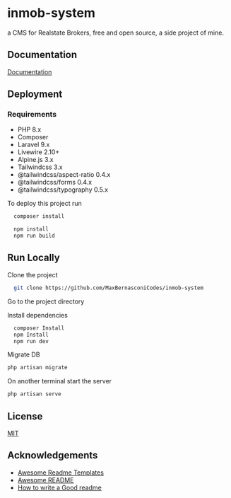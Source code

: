 
# inmob-system

a CMS for Realstate Brokers, free and open source, a side project of mine.


## Documentation

[Documentation](https://linktodocumentation)


## Deployment
### Requirements
- PHP 8.x
- Composer
- Laravel 9.x
- Livewire 2.10+
- Alpine.js 3.x
- Tailwindcss 3.x
- @tailwindcss/aspect-ratio 0.4.x
- @tailwindcss/forms 0.4.x
- @tailwindcss/typography 0.5.x


To deploy this project run

```bash
  composer install
```

```bash
  npm install
  npm run build
```


## Run Locally

Clone the project

```bash
  git clone https://github.com/MaxBernasconiCodes/inmob-system
```

Go to the project directory


Install dependencies

```bash
  composer Install
  npm Install
  npm run dev
```

Migrate DB

```bash
php artisan migrate
```

On another terminal start the server

```bash
php artisan serve
```





## License

[MIT](https://choosealicense.com/licenses/mit/)


## Acknowledgements

 - [Awesome Readme Templates](https://awesomeopensource.com/project/elangosundar/awesome-README-templates)
 - [Awesome README](https://github.com/matiassingers/awesome-readme)
 - [How to write a Good readme](https://bulldogjob.com/news/449-how-to-write-a-good-readme-for-your-github-project)
